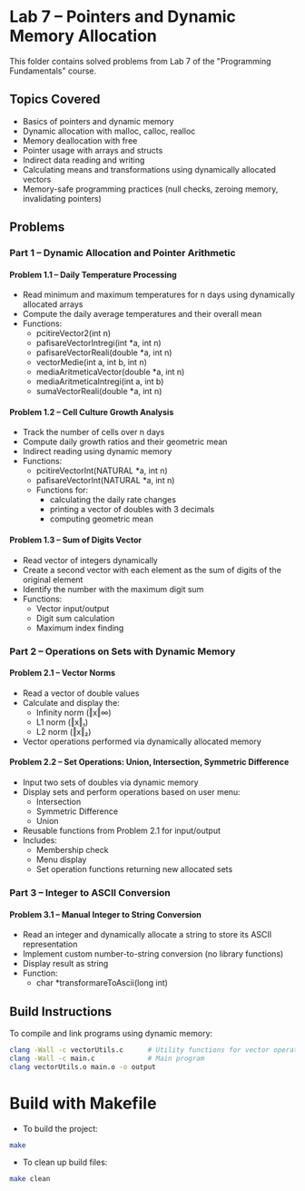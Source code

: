 # Lab 7 – Pointers and Dynamic Memory Allocation
This folder contains solved problems from Lab 7 of the "Programming Fundamentals" course.
## Topics Covered
- Basics of pointers and dynamic memory
- Dynamic allocation with malloc, calloc, realloc
- Memory deallocation with free
- Pointer usage with arrays and structs
- Indirect data reading and writing
- Calculating means and transformations using dynamically allocated vectors
- Memory-safe programming practices (null checks, zeroing memory, invalidating pointers)
## Problems
### Part 1 – Dynamic Allocation and Pointer Arithmetic
#### Problem 1.1 – Daily Temperature Processing
- Read minimum and maximum temperatures for n days using dynamically allocated arrays
- Compute the daily average temperatures and their overall mean
- Functions:
  - pcitireVector2(int n)
  - pafisareVectorIntregi(int *a, int n)
  - pafisareVectorReali(double *a, int n)
  - vectorMedie(int a, int b, int n)
  - mediaAritmeticaVector(double *a, int n)
  - mediaAritmeticaIntregi(int a, int b)
  - sumaVectorReali(double *a, int n)
#### Problem 1.2 – Cell Culture Growth Analysis
- Track the number of cells over n days
- Compute daily growth ratios and their geometric mean
- Indirect reading using dynamic memory
- Functions:
  - pcitireVectorInt(NATURAL *a, int n)
  - pafisareVectorInt(NATURAL *a, int n)
  - Functions for:
    - calculating the daily rate changes
    - printing a vector of doubles with 3 decimals
    - computing geometric mean
#### Problem 1.3 – Sum of Digits Vector
- Read vector of integers dynamically
- Create a second vector with each element as the sum of digits of the original element
- Identify the number with the maximum digit sum
- Functions:
  - Vector input/output
  - Digit sum calculation
  - Maximum index finding
### Part 2 – Operations on Sets with Dynamic Memory
#### Problem 2.1 – Vector Norms
- Read a vector of double values
- Calculate and display the:
  - Infinity norm (‖x‖∞)
  - L1 norm (‖x‖₁)
  - L2 norm (‖x‖₂)
- Vector operations performed via dynamically allocated memory
#### Problem 2.2 – Set Operations: Union, Intersection, Symmetric Difference
- Input two sets of doubles via dynamic memory
- Display sets and perform operations based on user menu:
  - Intersection
  - Symmetric Difference
  - Union
- Reusable functions from Problem 2.1 for input/output
- Includes:
  - Membership check
  - Menu display
  - Set operation functions returning new allocated sets
### Part 3 – Integer to ASCII Conversion
#### Problem 3.1 – Manual Integer to String Conversion
- Read an integer and dynamically allocate a string to store its ASCII representation
- Implement custom number-to-string conversion (no library functions)
- Display result as string
- Function:
  - char *transformareToAscii(long int)
## Build Instructions
To compile and link programs using dynamic memory:
```bash
clang -Wall -c vectorUtils.c      # Utility functions for vector operations
clang -Wall -c main.c             # Main program
clang vectorUtils.o main.o -o output
```
# Build with Makefile
- To build the project:
```bash
make
```
- To clean up build files:
```bash
make clean
```

